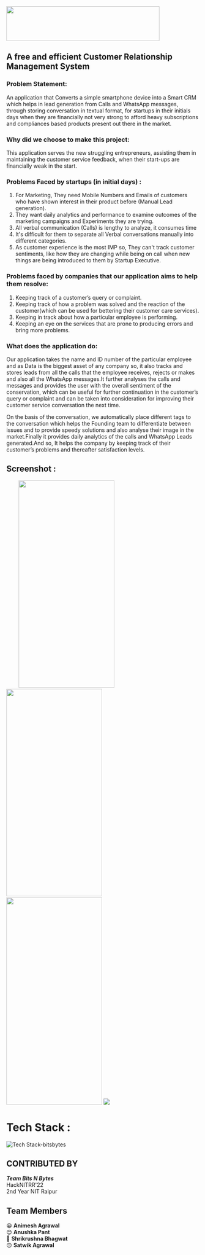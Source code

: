 <img src="https://user-images.githubusercontent.com/83586546/156906774-02f985a2-2b39-4bc4-add4-ea7f49ac57b2.png" width="400px" height="90px" >

## A free and efficient Customer Relationship Management System

### Problem Statement:

An application that Converts a simple smartphone device into a Smart CRM which helps in lead generation from Calls and WhatsApp messages, through storing conversation in textual format, for startups in their initials days when they are financially not very strong to afford heavy subscriptions and compliances based products present out there in the market.

### Why did we choose to make this project:

This application serves the new struggling entrepreneurs, assisting them in maintaining the customer service feedback, when their start-ups are financially weak in the start.

### Problems Faced by startups (in initial days) :
1. For Marketing, They need Mobile Numbers and  Emails of customers who have shown interest in their product before (Manual  Lead generation).
2. They want daily analytics and performance to examine outcomes of the marketing campaigns and Experiments they are trying.
3. All verbal communication (Calls) is lengthy to analyze, it consumes time
4. It's difficult for them to separate all Verbal conversations manually into different categories.
5. As customer experience is the most IMP so, They can't track customer sentiments, like how they are changing while being on call when new things are being introduced to them by Startup Executive.


### Problems faced by companies that our application aims to help them resolve:
1. Keeping track of a customer’s query or complaint.
2. Keeping track of how a problem was solved and the reaction of the customer(which can be used for bettering their customer care services).
3. Keeping in track about how a particular employee is performing.
4. Keeping an eye on the services that are prone to producing errors and bring more problems.

### What does the application do:
Our application takes the name and ID number of the particular employee and as Data is the biggest asset of any company so, it also tracks and stores leads from all the calls that the employee receives, rejects or makes and also all the WhatsApp messages.It further analyses the calls and messages and provides the user with the overall sentiment of the conservation, which can be useful for further continuation in the customer’s query or complaint and can be taken into consideration for improving their customer service conversation the next time.

On the basis of the conversation, we automatically place different tags to the conversation which helps the Founding team to differentiate between issues and to provide speedy solutions and also analyse their image in the market.Finally it provides daily analytics of the calls and WhatsApp Leads generated.And so, It helps the company by keeping track of their customer’s problems and thereafter satisfaction levels.


## Screenshot :

 &nbsp; &nbsp;  &nbsp;  &nbsp; <img src="https://user-images.githubusercontent.com/83586546/156911276-9a4b2469-5049-4327-b50a-10d4403977a4.jpeg" width="250px" height="540px"> &nbsp; &nbsp;  &nbsp;  &nbsp; <img src="https://user-images.githubusercontent.com/83586546/156910232-563d24cd-24c3-4015-b2f8-82fb3d91fe08.jpeg" width="250px" height="540px" > &nbsp; &nbsp;  &nbsp;  &nbsp; <img src="https://user-images.githubusercontent.com/83586546/156910282-692f5684-fa3a-4a23-b9c9-4d52a092e08c.jpeg" width="250px" height="540px"> 
 <img src="https://user-images.githubusercontent.com/83586546/156911445-472796f6-8221-4e11-a735-bb9831f437a5.jpeg" >  

# Tech Stack :

![Tech Stack-bitsbytes](https://user-images.githubusercontent.com/83586546/156907545-54b50c8b-12fe-4af6-8e7f-a82371188adc.png)




## CONTRIBUTED BY

***Team Bits N Bytes*** <br>
HackNITRR'22 <br>
2nd Year NIT Raipur

## Team Members<br>
:grinning: **Animesh Agrawal**<br>
:blush: **Anushka Pant**<br>
:slightly_smiling_face: **Shrikrushna Bhagwat**<br>
:upside_down_face: **Satwik Agrawal**


